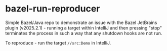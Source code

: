 # bazel-run-reproducer

Simple Bazel/Java repo to demonstrate an issue with the Bazel JetBrains plugin
(v2025.2.1) - running a target within IntelliJ and then pressing "stop"
terminates the process in such a way that any shutdown hooks are not run.

To reproduce - run the target `//src:Demo` in IntelliJ.